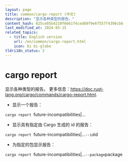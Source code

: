 ```yaml
---
layout: page
title: common/cargo-report (中文)
description: "显示各种类型的报告。"
content_hash: 825ce85b4210f6661f4ced60f9e6f557f4396cb6
last_modified_at: 2024-03-15
related_topics:
  - title: English version
    url: /en/common/cargo-report.html
    icon: bi bi-globe
tldri18n_status: 2
---
```

# cargo report

显示各种类型的报告。
更多信息：<https://doc.rust-lang.org/cargo/commands/cargo-report.html>.

- 显示一个报告：

`cargo report `<span class="tldr-var badge badge-pill bg-dark-lm bg-white-dm text-white-lm text-dark-dm font-weight-bold">future-incompatibilities|...</span>

- 显示具有指定由 Cargo 生成的 id 的报告：

`cargo report `<span class="tldr-var badge badge-pill bg-dark-lm bg-white-dm text-white-lm text-dark-dm font-weight-bold">future-incompatibilities|...</span>` --id `<span class="tldr-var badge badge-pill bg-dark-lm bg-white-dm text-white-lm text-dark-dm font-weight-bold">id</span>

- 为指定的包显示报告：

`cargo report `<span class="tldr-var badge badge-pill bg-dark-lm bg-white-dm text-white-lm text-dark-dm font-weight-bold">future-incompatibilities|...</span>` --package `<span class="tldr-var badge badge-pill bg-dark-lm bg-white-dm text-white-lm text-dark-dm font-weight-bold">package</span>
